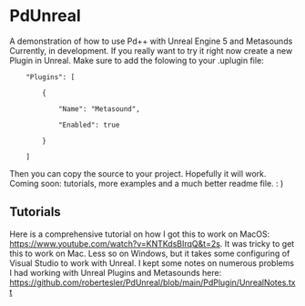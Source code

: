 # PdUnreal
A demonstration of how to use Pd++ with Unreal Engine 5 and Metasounds
Currently, in development.  If you really want to try it right now create a new Plugin in Unreal.  Make sure to add the folowing to your .uplugin file:
```
    "Plugins": [
 
        {
 
            "Name": "Metasound",
 
            "Enabled": true
 
        }
 
    ]
```
Then you can copy the source to your project.  Hopefully it will work.  
Coming soon: tutorials, more examples and a much better readme file. : )

## Tutorials
Here is a comprehensive tutorial on how I got this to work on MacOS: https://www.youtube.com/watch?v=KNTKdsBIrqQ&t=2s.  It was tricky to get this to work on Mac.  Less so on Windows, but it takes some configuring of Visual Studio to work with Unreal.  I kept some notes on numerous problems I had working with Unreal Plugins and Metasounds here: https://github.com/robertesler/PdUnreal/blob/main/PdPlugin/UnrealNotes.txt 
